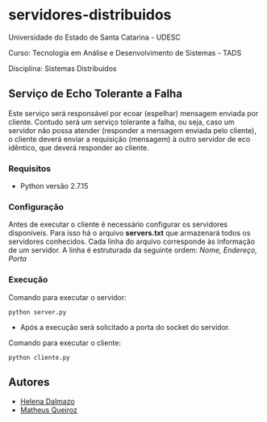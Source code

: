 # servidores-distribuidos

Universidade do Estado de Santa Catarina - UDESC

Curso: Tecnologia em Análise e Desenvolvimento de Sistemas - TADS

Disciplina: Sistemas Distribuídos

## Serviço de Echo Tolerante a Falha

Este serviço será responsável por ecoar (espelhar) mensagem enviada por cliente. Contudo será um serviço tolerante a falha, ou seja, caso um servidor não possa atender (responder a mensagem enviada pelo cliente), o cliente deverá enviar a requisição (mensagem) à outro servidor de eco idêntico, que deverá responder ao cliente.

### Requisitos

* Python versão 2.7.15

### Configuração

Antes de executar o cliente é necessário configurar os servidores disponíveis. Para isso há o arquivo **servers.txt** que armazenará todos os servidores conhecidos. Cada linha do arquivo corresponde às informação de um servidor. 
A linha é estruturada da seguinte ordem: *Nome, Endereço, Porta*

### Execução

Comando para executar o servidor:

    python server.py
* Após a execução será solicitado a porta do socket do servidor.

Comando para executar o cliente:

    python cliente.py

## Autores

* [Helena Dalmazo](https://github.com/nefasta)
* [Matheus Queiroz](https://github.com/Matheusqz)
